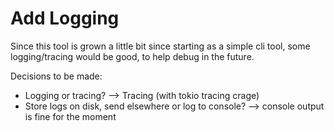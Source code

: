 # Add Logging
Since this tool is grown a little bit since starting as a simple cli tool, some logging/tracing would be good, to help debug in the future.

Decisions to be made:
- Logging or tracing? --> Tracing (with tokio tracing crage)
- Store logs on disk, send elsewhere or log to console? --> console output is fine for the moment